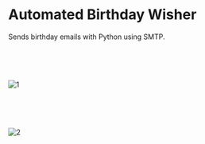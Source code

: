 # Automated Birthday Wisher
Sends birthday emails with Python using SMTP.

<br>
<br>
<br>

![1](https://user-images.githubusercontent.com/62032779/171999892-9650df95-9bf3-4433-a491-c0c7bca1f4e1.png)

<br>
<br>
<br>

![2](https://user-images.githubusercontent.com/62032779/171999895-6e380eea-ac22-483d-ac31-daf5621b38ec.png)
